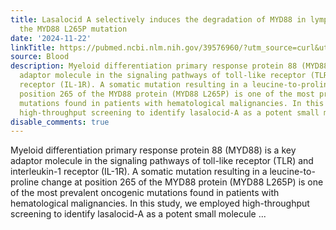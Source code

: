 ```yaml
---
title: Lasalocid A selectively induces the degradation of MYD88 in lymphomas harboring
  the MYD88 L265P mutation
date: '2024-11-22'
linkTitle: https://pubmed.ncbi.nlm.nih.gov/39576960/?utm_source=curl&utm_medium=rss&utm_campaign=journals&utm_content=7603509&fc=None&ff=20241125170911&v=2.18.0.post9+e462414
source: Blood
description: Myeloid differentiation primary response protein 88 (MYD88) is a key
  adaptor molecule in the signaling pathways of toll-like receptor (TLR) and interleukin-1
  receptor (IL-1R). A somatic mutation resulting in a leucine-to-proline change at
  position 265 of the MYD88 protein (MYD88 L265P) is one of the most prevalent oncogenic
  mutations found in patients with hematological malignancies. In this study, we employed
  high-throughput screening to identify lasalocid-A as a potent small molecule ...
disable_comments: true
---
```

Myeloid differentiation primary response protein 88 (MYD88) is a key adaptor molecule in the signaling pathways of toll-like receptor (TLR) and interleukin-1 receptor (IL-1R). A somatic mutation resulting in a leucine-to-proline change at position 265 of the MYD88 protein (MYD88 L265P) is one of the most prevalent oncogenic mutations found in patients with hematological malignancies. In this study, we employed high-throughput screening to identify lasalocid-A as a potent small molecule ...